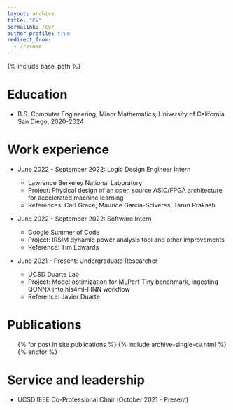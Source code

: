 ```yaml
---
layout: archive
title: "CV"
permalink: /cv/
author_profile: true
redirect_from:
  - /resume
---
```


{% include base_path %}

Education
======
* B.S. Computer Engineering, Minor Mathematics, University of California San Diego, 2020-2024

Work experience
======
* June 2022 - September 2022: Logic Design Engineer Intern
  * Lawrence Berkeley National Laboratory
  * Project: Physical design of an open source ASIC/FPGA architecture for accelerated machine learning
  * References: Carl Grace, Maurice Garcia-Sciveres, Tarun Prakash 

* June 2022 - September 2022: Software Intern
  * Google Summer of Code
  * Project: IRSIM dynamic power analysis tool and other improvements
  * Reference: Tim Edwards 

* June 2021 - Present: Undergraduate Researcher
  * UCSD Duarte Lab
  * Project: Model optimization for MLPerf Tiny benchmark, ingesting QONNX into hls4ml-FINN workflow
  * Reference: Javier Duarte

Publications
======
  <ul>{% for post in site.publications %}
    {% include archive-single-cv.html %}
  {% endfor %}</ul>
  
Service and leadership
======
* UCSD IEEE Co-Professional Chair (October 2021 - Present)
